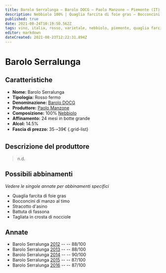 ```yaml
---
title: Barolo Serralunga – Barolo DOCG – Paolo Manzone – Piemonte (IT) – 35🠒39€ – 3★ - 4★
description: Nebbiolo 100% | Quaglia farcita di foie gras – Bocconcini di manzo al timo – Stracotto d'asino – Battuta di fassona – Tagliata in crosta di nocciole 
published: true
date: 2021-08-24T10:19:50.562Z
tags: vino, italia, rosso, varietale, nebbiolo, piemonte, quaglia farcita di foie gras, bocconcini di manzo al timo, stracotto d'asino, battuta di fassona, tagliata in crosta di nocciole, 35🠒39€, 4 stelle
editor: markdown
dateCreated: 2021-08-23T12:22:31.894Z
---
```


 # Barolo Serralunga

## Caratteristiche
- **Nome:** Barolo Serralunga
- **Tipologia:** Rosso fermo
- **Denominazione:** [Barolo DOCG](/denominazioni/Italia/Piemonte/DOCG/Barolo)
- **Produttore:** [Paolo Manzone](/produttori/Italia/Piemonte/Paolo-Manzone)
- **Composizione:** 100% [Nebbiolo](/vitigni/Italia/bacca-nera/nebbiolo)
- **Affinamento:** 24 mesi in botte grande
- **Alcol:** 14.5%
- **Fascia di prezzo:** 35🠒39€
{.grid-list}

## Descrizione del produttore

> n.d.

## Possibili abbinamenti
*Vedere le singole annate per abbinamenti specifici*

- Quaglia farcita di foie gras 
- Bocconcini di manzo al timo 
- Stracotto d'asino 
- Battuta di fassona
- Tagliata in crosta di nocciole

## Annate
- Barolo Serralunga [2012](vini/Italia/Piemonte/Paolo-Manzone/Barolo-Serralunga/2012) -- <span class="star-3"></span> -- 88/100
- Barolo Serralunga [2013](vini/Italia/Piemonte/Paolo-Manzone/Barolo-Serralunga/2013) -- <span class="star-3"></span> -- 88/100
- Barolo Serralunga [2014](vini/Italia/Piemonte/Paolo-Manzone/Barolo-Serralunga/2014) -- <span class="star-4"></span> -- 90/100
- Barolo Serralunga [2015](vini/Italia/Piemonte/Paolo-Manzone/Barolo-Serralunga/2015) -- <span class="star-3"></span> -- 87/100
- Barolo Serralunga [2016](vini/Italia/Piemonte/Paolo-Manzone/Barolo-Serralunga/2016) -- <span class="star-3"></span> -- 87/100